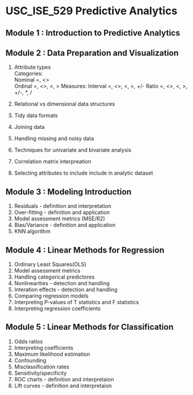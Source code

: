 # USC_ISE_529 Predictive Analytics

## Module 1 : Introduction to Predictive Analytics


## Module 2 : Data Preparation and Visualization

1. Attribute types  
Categories:  
Nominal =, <>  
Ordinal =, <>, <, >
Measures:
Interval =, <>, <, >, +/-
Ratio =, <>, <, >, +/-, *, /

2. Relational vs dimensional data structures

3. Tidy data formats

4. Joining data

5. Handling missing and noisy data

6. Techniques for univariate and bivariate analysis

7. Correlation matrix interpreation

8. Selecting attributes to include include in analytic dataset


## Module 3 : Modeling Introduction 

1. Residuals - definition and interpretation
2. Over-fitting - definition and application
3. Model assessment metrics (MSE/R2)
4. Bias/Variance - definition and application
5. KNN algorithm

## Module 4 : Linear Methods for Regression

1. Ordinary Least Squares(OLS)
2. Model assessment metrics
3. Handling categorical predictores
4. Nonlinearities - detection and handling
5. Interation effects - detection and handling
6. Comparing regression models
7. Interpreting P-values of T statistics and F statistics
8. Interpreting regression coefficients

## Module 5 : Linear Methods for Classification

1. Odds ratios
2. Interpreting coefficients
3. Maximum likelihood estimation
4. Confounding
5. Misclassification rates
6. Sensitivity/specificity
7. ROC charts - definition and interpretaion
8. Lift curves - definition and interpretaion
